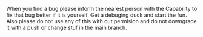 When you find a bug please inform the nearest person with the Capability to fix that bug better if it is yourself. Get a debuging duck and start the fun. Also please do not use any of this with out permision and do not downgrade it with a push or change stuf in the main branch.
